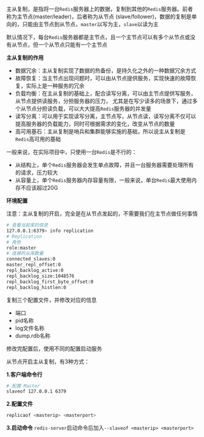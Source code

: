 主从复制，是指将一台`Redis`服务器上的数据，复制到其他的`Redis`服务器。前者称为主节点(master/leader)，后者称为从节点
(slave/follower)，数据的复制是单向的，只能由主节点到从节点，`master`以写为主，`slave`以读为主

默认情况下，每台`Redis`服务器都是主节点，且一个主节点可以有多个从节点或没有从节点，但一个从节点只能有一个主节点

**主从复制的作用**

- 数据冗余：主从复制实现了数据的热备份，是持久化之外的一种数据冗余方式
- 故障恢复：当主节点出现问题时，可以由从节点提供服务，实现快速的故障恢复，实际上是一种服务的冗余
- 负载均衡：在主从复制的基础上，配合读写分离，可以由主节点提供写服务，从节点提供读服务，分担服务器的压力，
  尤其是在写少读多的场景下，通过多个从节点分担读负载，可以大大提高`Redis`服务器的并发量
- 读写分离：可以用于实现读写分离，主节点写，从节点读，读写分离不仅可以提高服务器的负载能力，同时可根据需求的变化，改变从节点的数量
- 高可用基石：主从复制是哨兵和集群能够实施的基础，所以说主从复制是`Redis`高可用的基础

一般来说，在实际项目中，只使用一台`Redis`是不行的：

- 从结构上，单个`Redis`服务器会发生单点故障，并且一台服务器需要处理所有的请求，压力较大
- 从容量上，单个`Redis`服务器内存容量有限，一般来说，单台`Redis`最大使用内存不应该超过20G

**环境配置**

注意：主从复制的开启，完全是在从节点发起的，不需要我们在主节点做任何事情

```bash
# 查看当前库的信息
127.0.0.1:6379> info replication
# Replication
# 角色
role:master
# 连接的从库数量
connected_slaves:0
master_repl_offset:0
repl_backlog_active:0
repl_backlog_size:1048576
repl_backlog_first_byte_offset:0
repl_backlog_histlen:0
```

复制三个配置文件，并修改对应的信息

- 端口
- pid名称
- log文件名称
- dump.rdb名称

修改完配置后，使用不同的配置启动服务

从节点开启主从复制，有3种方式：

**1.客户端命令行**

```bash
# 配置 Master
slaveof 127.0.0.1 6379
```

**2.配置文件**

```bash
replicaof <masterip> <masterport>
```

**3.启动命令**
`redis-server`启动命令后加入`--slaveof <masterip> <masterport>`
